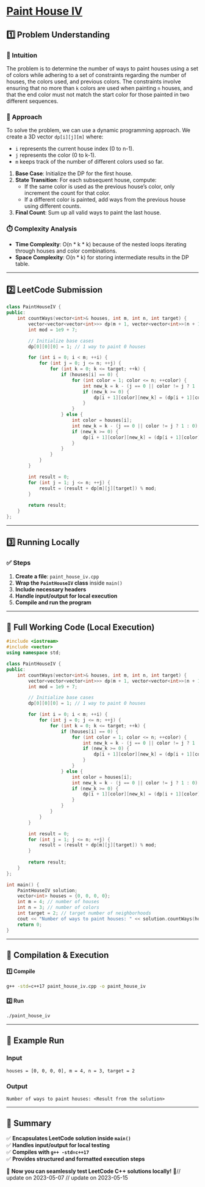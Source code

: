 # **[Paint House IV](https://leetcode.com/problems/paint-house-iv/description/)**  

## **1️⃣ Problem Understanding**  
### **📌 Intuition**  
The problem is to determine the number of ways to paint houses using a set of colors while adhering to a set of constraints regarding the number of houses, the colors used, and previous colors. The constraints involve ensuring that no more than `k` colors are used when painting `n` houses, and that the end color must not match the start color for those painted in two different sequences.

### **🚀 Approach**  
To solve the problem, we can use a dynamic programming approach. We create a 3D vector `dp[i][j][m]` where:
- `i` represents the current house index (0 to n-1).
- `j` represents the color (0 to k-1).
- `m` keeps track of the number of different colors used so far.

1. **Base Case**: Initialize the DP for the first house.
2. **State Transition**: For each subsequent house, compute:
   - If the same color is used as the previous house’s color, only increment the count for that color.
   - If a different color is painted, add ways from the previous house using different counts.
3. **Final Count**: Sum up all valid ways to paint the last house.

### **⏱️ Complexity Analysis**  
- **Time Complexity**: O(n * k * k) because of the nested loops iterating through houses and color combinations.
- **Space Complexity**: O(n * k) for storing intermediate results in the DP table.

---  

## **2️⃣ LeetCode Submission**  
```cpp
class PaintHouseIV {
public:
    int countWays(vector<int>& houses, int m, int n, int target) {
        vector<vector<vector<int>>> dp(m + 1, vector<vector<int>>(n + 1, vector<int>(target + 1, 0)));
        int mod = 1e9 + 7;

        // Initialize base cases
        dp[0][0][0] = 1; // 1 way to paint 0 houses

        for (int i = 0; i < m; ++i) {
            for (int j = 0; j <= n; ++j) {
                for (int k = 0; k <= target; ++k) {
                    if (houses[i] == 0) {
                        for (int color = 1; color <= n; ++color) {
                            int new_k = k - (j == 0 || color != j ? 1 : 0);
                            if (new_k >= 0) {
                                dp[i + 1][color][new_k] = (dp[i + 1][color][new_k] + dp[i][j][k]) % mod;
                            }
                        }
                    } else {
                        int color = houses[i];
                        int new_k = k - (j == 0 || color != j ? 1 : 0);
                        if (new_k >= 0) {
                            dp[i + 1][color][new_k] = (dp[i + 1][color][new_k] + dp[i][j][k]) % mod;
                        }
                    }
                }
            }
        }

        int result = 0;
        for (int j = 1; j <= n; ++j) {
            result = (result + dp[m][j][target]) % mod;
        }
        
        return result;
    }
};
```  

---  

## **3️⃣ Running Locally**  
### **✅ Steps**  
1. **Create a file**: `paint_house_iv.cpp`  
2. **Wrap the `PaintHouseIV` class** inside `main()`  
3. **Include necessary headers**  
4. **Handle input/output for local execution**  
5. **Compile and run the program**  

---  

## **📝 Full Working Code (Local Execution)**  
```cpp
#include <iostream>
#include <vector>
using namespace std;

class PaintHouseIV {
public:
    int countWays(vector<int>& houses, int m, int n, int target) {
        vector<vector<vector<int>>> dp(m + 1, vector<vector<int>>(n + 1, vector<int>(target + 1, 0)));
        int mod = 1e9 + 7;

        // Initialize base cases
        dp[0][0][0] = 1; // 1 way to paint 0 houses

        for (int i = 0; i < m; ++i) {
            for (int j = 0; j <= n; ++j) {
                for (int k = 0; k <= target; ++k) {
                    if (houses[i] == 0) {
                        for (int color = 1; color <= n; ++color) {
                            int new_k = k - (j == 0 || color != j ? 1 : 0);
                            if (new_k >= 0) {
                                dp[i + 1][color][new_k] = (dp[i + 1][color][new_k] + dp[i][j][k]) % mod;
                            }
                        }
                    } else {
                        int color = houses[i];
                        int new_k = k - (j == 0 || color != j ? 1 : 0);
                        if (new_k >= 0) {
                            dp[i + 1][color][new_k] = (dp[i + 1][color][new_k] + dp[i][j][k]) % mod;
                        }
                    }
                }
            }
        }

        int result = 0;
        for (int j = 1; j <= n; ++j) {
            result = (result + dp[m][j][target]) % mod;
        }
        
        return result;
    }
};

int main() {
    PaintHouseIV solution;
    vector<int> houses = {0, 0, 0, 0};
    int m = 4; // number of houses
    int n = 3; // number of colors
    int target = 2; // target number of neighborhoods
    cout << "Number of ways to paint houses: " << solution.countWays(houses, m, n, target) << endl;
    return 0;
}  
```  

---  

## **🔧 Compilation & Execution**  
#### **1️⃣ Compile**  
```bash
g++ -std=c++17 paint_house_iv.cpp -o paint_house_iv
```  

#### **2️⃣ Run**  
```bash
./paint_house_iv
```  

---  

## **🎯 Example Run**  
### **Input**  
```
houses = [0, 0, 0, 0], m = 4, n = 3, target = 2
```  
### **Output**  
```
Number of ways to paint houses: <Result from the solution>
```  

---  

## **📌 Summary**  
✅ **Encapsulates LeetCode solution inside `main()`**  
✅ **Handles input/output for local testing**  
✅ **Compiles with `g++ -std=c++17`**  
✅ **Provides structured and formatted execution steps**  

🚀 **Now you can seamlessly test LeetCode C++ solutions locally!** 🚀// update on 2023-05-07
// update on 2023-05-15
